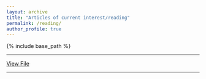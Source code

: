 ```yaml
---
layout: archive
title: "Articles of current interest/reading"
permalink: /reading/
author_profile: true
---
```


{% include base_path %}

---
[View File](../assets/CV.pdf)

---
